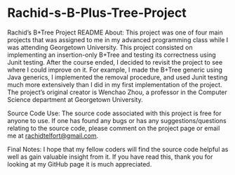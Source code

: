 # Rachid-s-B-Plus-Tree-Project

Rachid’s B+Tree Project README
About: This project was one of four main projects that was assigned to me in my advanced programming class while I was attending Georgetown University. This project consisted on implementing an insertion-only B+Tree and testing its correctness using Junit testing. After the course ended, I decided to revisit the project to see where I could improve on it. For example, I made the B+Tree generic using Java generics, I implemented the removal procedure, and used Junit testing much more extensively than I did in my first implementation of the project. The project’s original creator is Wenchao Zhou, a professor in the Computer Science department at Georgetown University.

Source Code Use: The source code associated with this project is free for anyone to use. If one has found any bugs or has any suggestions/questions relating to the source code, please comment on the project page or email me at rachidtelfort@gmail.com.

Final Notes: I hope that my fellow coders will find the source code helpful as well as gain valuable insight from it. If you have read this, thank you for looking at my GitHub page it is much appreciated.

